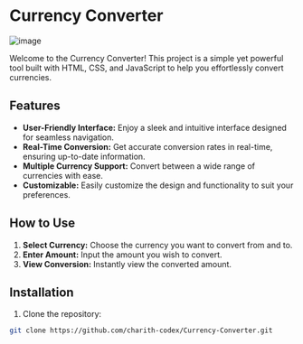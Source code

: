 # Currency Converter

![image](https://github.com/charith-codex/Currency-Converter/assets/131009269/4047f316-c5e4-4071-a9c4-d8caa21d4e3a)

Welcome to the Currency Converter! This project is a simple yet powerful tool built with HTML, CSS, and JavaScript to help you effortlessly convert currencies.

## Features

- **User-Friendly Interface:** Enjoy a sleek and intuitive interface designed for seamless navigation.
- **Real-Time Conversion:** Get accurate conversion rates in real-time, ensuring up-to-date information.
- **Multiple Currency Support:** Convert between a wide range of currencies with ease.
- **Customizable:** Easily customize the design and functionality to suit your preferences.

## How to Use

1. **Select Currency:** Choose the currency you want to convert from and to.
2. **Enter Amount:** Input the amount you wish to convert.
3. **View Conversion:** Instantly view the converted amount.

## Installation

1. Clone the repository:

```bash
git clone https://github.com/charith-codex/Currency-Converter.git
